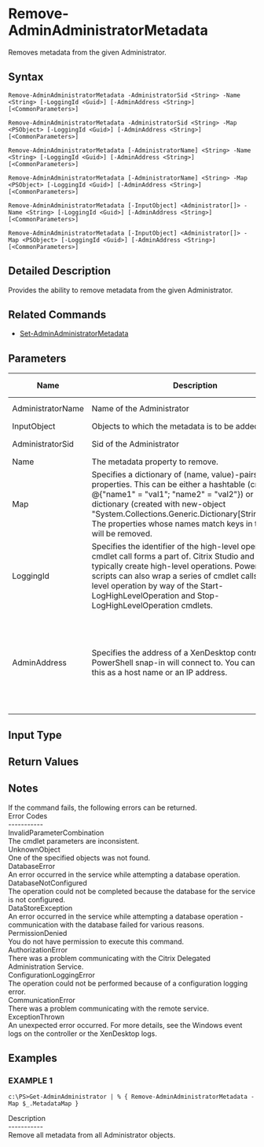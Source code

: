 ﻿# Remove-AdminAdministratorMetadata

   Removes metadata from the given Administrator.

## Syntax
```
Remove-AdminAdministratorMetadata -AdministratorSid <String> -Name <String> [-LoggingId <Guid>] [-AdminAddress <String>] [<CommonParameters>]

Remove-AdminAdministratorMetadata -AdministratorSid <String> -Map <PSObject> [-LoggingId <Guid>] [-AdminAddress <String>] [<CommonParameters>]

Remove-AdminAdministratorMetadata [-AdministratorName] <String> -Name <String> [-LoggingId <Guid>] [-AdminAddress <String>] [<CommonParameters>]

Remove-AdminAdministratorMetadata [-AdministratorName] <String> -Map <PSObject> [-LoggingId <Guid>] [-AdminAddress <String>] [<CommonParameters>]

Remove-AdminAdministratorMetadata [-InputObject] <Administrator[]> -Name <String> [-LoggingId <Guid>] [-AdminAddress <String>] [<CommonParameters>]

Remove-AdminAdministratorMetadata [-InputObject] <Administrator[]> -Map <PSObject> [-LoggingId <Guid>] [-AdminAddress <String>] [<CommonParameters>]
```

## Detailed Description
   Provides the ability to remove metadata from the given Administrator.

## Related Commands
  * [Set-AdminAdministratorMetadata](Set-AdminAdministratorMetadata/)
## Parameters

| Name   | Description | Required? | Pipeline Input | Default Value |
| --- | --- | --- | --- | --- |
| AdministratorName | Name of the Administrator | true | true (ByValue, ByPropertyName) |  |
| InputObject | Objects to which the metadata is to be added. | true | true (ByValue) |  |
| AdministratorSid | Sid of the Administrator | true | true (ByPropertyName) |  |
| Name | The metadata property to remove. | true | false |  |
| Map | Specifies a dictionary of (name, value)-pairs for the properties. This can be either a hashtable (created with @{"name1" = "val1"; "name2" = "val2"}) or a string dictionary (created with new-object "System.Collections.Generic.Dictionary[String,String]"). The properties whose names match keys in the map will be removed. | true | true (ByValue) |  |
| LoggingId | Specifies the identifier of the high-level operation this cmdlet call forms a part of. Citrix Studio and Director typically create high-level operations. PowerShell scripts can also wrap a series of cmdlet calls in a high-level operation by way of the Start-LogHighLevelOperation and Stop-LogHighLevelOperation cmdlets. | false | false |  |
| AdminAddress | Specifies the address of a XenDesktop controller the PowerShell snap-in will connect to. You can provide this as a host name or an IP address. | false | false | Localhost. Once a value is provided by any cmdlet, this value becomes the default. |

## Input Type
### 
   
## Return Values
### 
   ## Notes
   If the command fails, the following errors can be returned.<br>    Error Codes<br>    -----------<br>    InvalidParameterCombination<br>        The cmdlet parameters are inconsistent.<br>    UnknownObject<br>        One of the specified objects was not found.<br>    DatabaseError<br>        An error occurred in the service while attempting a database operation.<br>    DatabaseNotConfigured<br>        The operation could not be completed because the database for the service is not configured.<br>    DataStoreException<br>        An error occurred in the service while attempting a database operation - communication with the database failed for various reasons.<br>    PermissionDenied<br>        You do not have permission to execute this command.<br>    AuthorizationError<br>        There was a problem communicating with the Citrix Delegated Administration Service.<br>    ConfigurationLoggingError<br>        The operation could not be performed because of a configuration logging error.<br>    CommunicationError<br>        There was a problem communicating with the remote service.<br>    ExceptionThrown<br>        An unexpected error occurred.  For more details, see the Windows event logs on the controller or the XenDesktop logs.
## Examples

### EXAMPLE 1
```
c:\PS>Get-AdminAdministrator | % { Remove-AdminAdministratorMetadata -Map $_.MetadataMap }
```
   Description<br>-----------<br>Remove all metadata from all Administrator objects.

